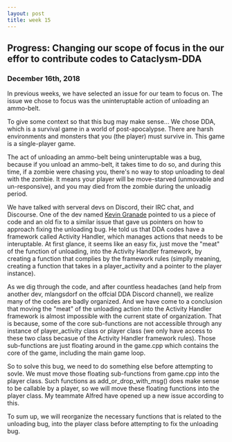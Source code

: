 ```yaml
---
layout: post
title: week 15
---
```



## Progress: Changing our scope of focus in the our effor to contribute codes to Cataclysm-DDA
### December 16th, 2018

In previous weeks, we have selected an issue for our team to focus on. The issue we chose to focus was the uninteruptable action of unloading an ammo-belt. 

To give some context so that this bug may make sense... We chose DDA, which is a survival game in a world of post-apocalypse. There are harsh environments and monsters that you (the player) must survive in. This game is a single-player game.

The act of unloading an ammo-belt being uninteruptable was a bug, because if you unload an ammo-belt, it takes time to do so, and during this time, if a zombie were chasing you, there's no way to stop unloading to deal with the zombie. It means your player will be move-starved (unmovable and un-responsive), and you may died from the zombie during the unloadig period. 

We have talked with serveral devs on Discord, their IRC chat, and Discourse. One of the dev named [Kevin Granade](https://discourse.cataclysmdda.org/t/cs-students-looking-to-fix-issue-23440/17737/2) pointed to us a piece of code and an old fix to a similar issue that gave us pointers on how to approach fixing the unloading bug. He told us that DDA codes have a framework called Activity Handler, which manages actions that needs to be interuptable. At first glance, it seems like an easy fix, just move the "meat" of the function of unloading, into the Activity Handler framework, by creating a function that complies by the framework rules (simplly meaning, creating a function that takes in a player_activity and a pointer to the player instance). 

As we dig through the code, and after countless headaches (and help from another dev, mlangsdorf on the offcial DDA Discord channel), we realize many of the codes are badly organized. And we have come to a conclusion that moving the "meat" of the unloading action into the Activity Handler framework is almost impossible with the current state of organization. That is because, some of the core sub-functions are not accessible through any instance of player_activity class or player class (we only have access to these two class becasue of the Activity Handler framework rules). Those sub-functions are just floating around in the game.cpp which contains the core of the game, including the main game loop.

So to solve this bug, we need to do something else before attempting to sovle. We must move those floating sub-functions from game.cpp into the player class. Such functions as add_or_drop_with_msg() does make sense to be callable by a player, so we will move these floating functions into the player class. My teammate Alfred have opened up a new issue according to this. 

To sum up, we will reorganize the necessary functions that is related to the unloading bug, into the player class before attempting to fix the unloading bug.
